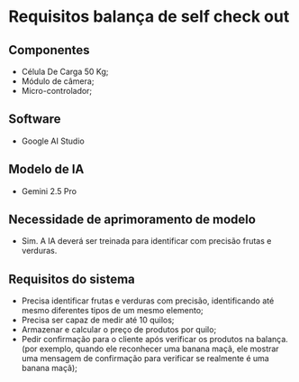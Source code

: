 # Requisitos balança de self check out
## Componentes
- Célula De Carga 50 Kg;
- Módulo de câmera;
- Micro-controlador;
## Software
- Google AI Studio
## Modelo de IA
- Gemini 2.5 Pro
## Necessidade de aprimoramento de modelo
- Sim. A IA deverá ser treinada para identificar com precisão frutas e verduras.
## Requisitos do sistema
- Precisa identificar frutas e verduras com precisão, identificando até mesmo diferentes tipos de um mesmo elemento;
- Precisa ser capaz de medir até 10 quilos;
- Armazenar e calcular o preço de produtos por quilo;
- Pedir confirmação para o cliente após verificar os produtos na balança. (por exemplo, quando ele reconhecer uma banana maçã, ele mostrar uma mensagem de confirmação para verificar se realmente é uma banana maçã);
